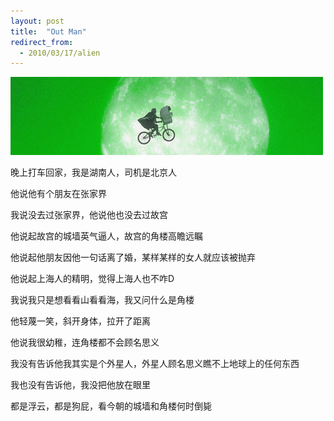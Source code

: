 ```yaml
---
layout: post
title:  "Out Man"
redirect_from:
  - 2010/03/17/alien
---
```


![stop!](/files/2010/03/17/alien.png)

晚上打车回家，我是湖南人，司机是北京人

他说他有个朋友在张家界

我说没去过张家界，他说他也没去过故宫

他说起故宫的城墙英气逼人，故宫的角楼高瞻远瞩

他说起他朋友因他一句话离了婚，某样某样的女人就应该被抛弃

他说起上海人的精明，觉得上海人也不咋D

我说我只是想看看山看看海，我又问什么是角楼

他轻蔑一笑，斜开身体，拉开了距离

他说我很幼稚，连角楼都不会顾名思义

我没有告诉他我其实是个外星人，外星人顾名思义瞧不上地球上的任何东西

我也没有告诉他，我没把他放在眼里

都是浮云，都是狗屁，看今朝的城墙和角楼何时倒毙
